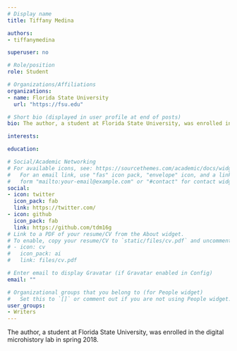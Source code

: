 ```yaml
---
# Display name
title: Tiffany Medina

authors:
- tiffanymedina

superuser: no

# Role/position
role: Student

# Organizations/Affiliations
organizations:
- name: Florida State University
  url: "https://fsu.edu"

# Short bio (displayed in user profile at end of posts)
bio: The author, a student at Florida State University, was enrolled in the digital microhistory lab in spring 2018.

interests:

education:

# Social/Academic Networking
# For available icons, see: https://sourcethemes.com/academic/docs/widgets/#icons
#   For an email link, use "fas" icon pack, "envelope" icon, and a link in the
#   form "mailto:your-email@example.com" or "#contact" for contact widget.
social:
- icon: twitter
  icon_pack: fab
  link: https://twitter.com/
- icon: github
  icon_pack: fab
  link: https://github.com/tdm16g
# Link to a PDF of your resume/CV from the About widget.
# To enable, copy your resume/CV to `static/files/cv.pdf` and uncomment the lines below.  
# - icon: cv
#   icon_pack: ai
#   link: files/cv.pdf

# Enter email to display Gravatar (if Gravatar enabled in Config)
email: ""

# Organizational groups that you belong to (for People widget)
#   Set this to `[]` or comment out if you are not using People widget.  
user_groups:
- Writers
---
```

The author, a student at Florida State University, was enrolled in the digital microhistory lab in spring 2018.


